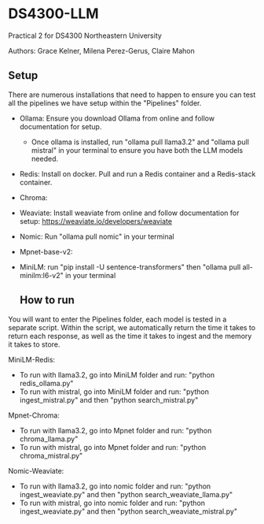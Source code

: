 # DS4300-LLM
Practical 2 for DS4300 Northeastern University

Authors: Grace Kelner, Milena Perez-Gerus, Claire Mahon

## Setup

There are numerous installations that need to happen to ensure you can test all the pipelines we have setup within the "Pipelines" folder.
- Ollama: Ensure you download Ollama from online and follow documentation for setup.
  - Once ollama is installed, run "ollama pull llama3.2" and "ollama pull mistral" in your terminal to ensure you have both the LLM models needed.
- Redis: Install on docker. Pull and run a Redis container and a Redis-stack container. 
- Chroma: 
- Weaviate: Install weaviate from online and follow documentation for setup: https://weaviate.io/developers/weaviate
- Nomic: Run "ollama pull nomic" in your terminal
- Mpnet-base-v2:
- MiniLM: run "pip install -U sentence-transformers" then "ollama pull all-minilm:l6-v2" in your terminal


  ## How to run

You will want to enter the Pipelines folder, each model is tested in a separate script.  Within the script, we automatically return the time it takes to return each response, as well as the time it takes to ingest and the memory it takes to store.

MiniLM-Redis:
- To run with llama3.2, go into MiniLM folder and run: "python redis_ollama.py"
- To run with mistral, go into MiniLM folder and run: "python ingest_mistral.py" and then "python search_mistral.py"

Mpnet-Chroma:
- To run with llama3.2, go into Mpnet folder and run: "python chroma_llama.py"
- To run with mistral, go into Mpnet folder and run: "python chroma_mistral.py"

Nomic-Weaviate:
- To run with llama3.2, go into nomic folder and run: "python ingest_weaviate.py" and then "python search_weaviate_llama.py"
- To run with mistral, go into nomic folder and run: "python ingest_weaviate.py" and then "python search_weaviate_mistral.py"
